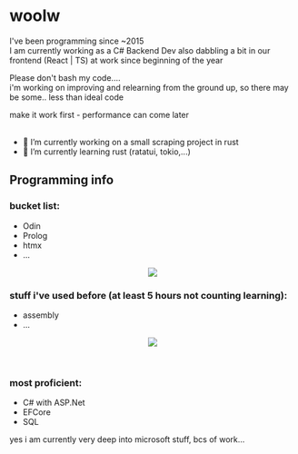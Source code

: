 # woolw
I've been programming since ~2015  
I am currently working as a C# Backend Dev also dabbling a bit in our frontend (React | TS) at work since beginning of the year  

Please don't bash my code....   
i'm working on improving and relearning from the ground up, so there may be some.. less than ideal code
  
make it work first - performance can come later  
</br>
  
- 🔭 I’m currently working on a small scraping project in rust
- 🌱 I’m currently learning rust (ratatui, tokio,...)

## Programming info
### bucket list:
- Odin
- Prolog
- htmx
- ...

<p align="center">
  <a href="https://skillicons.dev">
    <img src="https://skillicons.dev/icons?i=zig,golang," />
  </a>
</p>

### stuff i've used before (at least 5 hours not counting learning):
- assembly
- ...
  
<p align="center">
  <a href="https://skillicons.dev">
    <img src="https://skillicons.dev/icons?i=git,arduino,azure,c,cs,cpp,html,css,dotnet,java,js,ts,python,lua,rust,react,linux,md,mysql,sqlite" />
  </a>
</p>
</br>

### most proficient:
- C# with ASP.Net
- EFCore
- SQL 

yes i am currently very deep into microsoft stuff, bcs of work...

